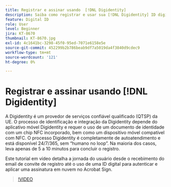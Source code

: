 ```yaml
---
title: Registrar e assinar usando  [!DNL Digidentity]
description: Saiba como registrar e usar sua [!DNL Digidentity] ID digital com o Acrobat Sign
feature: Digital ID
role: User
level: Beginner
jira: KT-8670
thumbnail: KT-8670.jpg
exl-id: 4c1641bc-3298-45f0-95ed-7071e6158e5e
source-git-commit: 452299b2b786beab9df7a5019da4f3840d9cdec9
workflow-type: tm+mt
source-wordcount: '121'
ht-degree: 0%

---
```


# Registrar e assinar usando [!DNL Digidentity]

A Digidentity é um provedor de serviços confiável qualificado (QTSP) da UE. O processo de identificação e integração da Digidentity depende do aplicativo móvel Digidentity e requer o uso de um documento de identidade com um chip NFC incorporado, bem como um dispositivo móvel compatível com NFC. O processo Digidentity é completamente de autoatendimento e está disponível 24/7/365, sem “humano no loop”. Na maioria dos casos, leva apenas de 5 a 10 minutos para concluir o registro.

Este tutorial em vídeo detalha a jornada do usuário desde o recebimento do email de convite de registro até o uso de uma ID digital para autenticar e aplicar uma assinatura em nuvem no Acrobat Sign.

>[!VIDEO](https://video.tv.adobe.com/v/3449787?quality=12&learn=on&hidetitle=true&captions=por_br)
